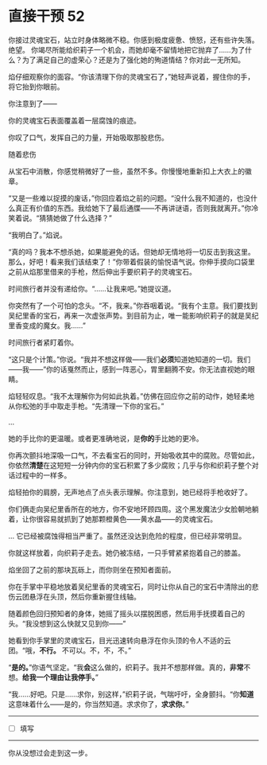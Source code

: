 # 直接干预 52

你接过灵魂宝石，站立时身体略微不稳。你感到极度疲惫、愤怒，还有些许失落。
绝望。
你竭尽所能给织莉子一个机会，而她却毫不留情地把它抛弃了……为了什么？为了满足自己的虚荣心？还是为了强化她的殉道情结？你对此一无所知。

焰仔细观察你的面容。“你该清理下你的灵魂宝石了，”她轻声说着，握住你的手，将它抬到你眼前。

你注意到了——

你的灵魂宝石表面覆盖着一层腐蚀的痕迹。

你叹了口气，发挥自己的力量，开始吸取那股悲伤。

随着悲伤

从宝石中消散，你感觉稍微好了一些，虽然不多。你慢慢地重新扣上大衣上的徽章。

“又是一些难以捉摸的废话，”你回应着焰之前的问题。“没什么我不知道的，也没什么真正有价值的东西。我给她下了最后通牒——不再讲谜语，否则我就离开。”你冷笑着说。“猜猜她做了什么选择？”

“我明白了。”焰说。

“真的吗？我本不想杀她，如果能避免的话。但她却无情地将一切反击到我这里。那么，好吧！看来我们该结束了！”你带着假装的愉悦语气说。你伸手摸向口袋里之前从焰那里借来的手枪，然后伸出手要织莉子的灵魂宝石。

时间旅行者并没有递给你。“……让我来吧。”她提议道。

你突然有了一个可怕的念头。“不，我来。”你吞咽着说。“我有个主意。我们要找到吴纪里香的宝石，再来一次虚张声势。到目前为止，唯一能影响织莉子的就是吴纪里香变成的魔女。我……”

时间旅行者紧盯着你。

“这只是个计策。”你说。“我并不想这样做——我们**必须**知道她知道的一切。我们——我——”你的话戛然而止，感到一阵恶心，胃里翻腾不安。你无法直视她的眼睛。

焰轻轻叹息。“我不太理解你为何如此执着。”仿佛在回应你之前的动作，她轻柔地从你松弛的手中取走手枪。“先清理一下你的宝石。”

...

她的手比你的更温暖。或者更准确地说，是**你的**手比她的更冷。

你再次颤抖地深吸一口气，不去看宝石的同时，开始吸收其中的腐败。尽管如此，你依然**清楚**在这短短一分钟内你的宝石积累了多少腐败；几乎与你和织莉子整个对话过程中的一样多。

焰轻拍你的肩膀，无声地点了点头表示理解。你注意到，她已经将手枪收好了。

你们俩走向吴纪里香所在的地方，你不安地环顾四周。这个黑发魔法少女脸朝地躺着，让你很容易就抓到了她那颗橙黄色——黄水晶——的灵魂宝石。

... 它已经被腐蚀得相当严重了。虽然还没达到危险的程度，但已经非常明显。

你就这样放着，向织莉子走去。她仍被冻结，一只手臂紧紧抱着自己的膝盖。

焰坐回了之前的那块瓦砾上，而你则坐在预知者面前。

你在手掌中平稳地放着吴纪里香的灵魂宝石，同时让你从自己的宝石中清除出的悲伤云团悬浮在头顶，然后你重新握住线轴。

随着颜色回归预知者的身体，她摇了摇头以摆脱困惑，然后用手抚摸着自己的头。“我没想到这么快就又见到你——”

她看到你手掌里的灵魂宝石，目光迅速转向悬浮在你头顶的令人不适的云团。“哦，**不行。** 不可以。不，不，不。”

“**是的。**”你语气坚定。“我**会**这么做的，织莉子。我并不想那样做。真的，**非常**不想。**给我一个理由让我停手。**”

“我……好吧。只是……求你，别这样，”织莉子说，气喘吁吁，全身颤抖。“你**知道**这意味着什么——是的，你当然知道。求求你了，**求求你**。”

---

- [ ] 填写

---

你从没想过会走到这一步。
